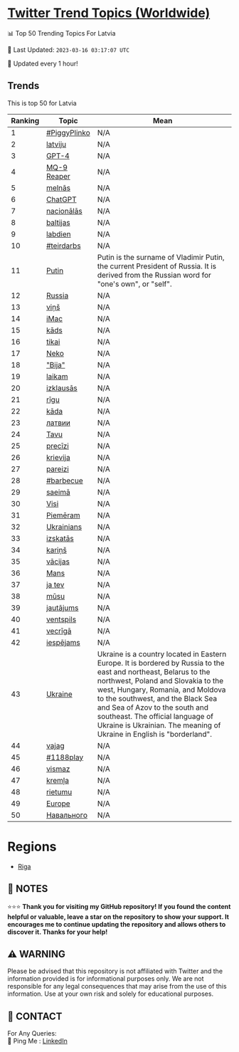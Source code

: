 [Twitter Trend Topics (Worldwide)](https://github.com/ErcinDedeoglu/Twitter-Trend-Topics)
==========


📊 Top 50 Trending Topics For Latvia

📆 Last Updated: `2023-03-16 03:17:07 UTC`

🔧 Updated every 1 hour!


## Trends

This is top 50 for Latvia

| Ranking | Topic | Mean |
| ------- | ------------ | ------------ |
| 1 | [#PiggyPlinko](http://twitter.com/search?q=%23PiggyPlinko) | N/A |
| 2 | [latviju](http://twitter.com/search?q=latviju) | N/A |
| 3 | [GPT-4](http://twitter.com/search?q=GPT-4) | N/A |
| 4 | [MQ-9 Reaper](http://twitter.com/search?q=MQ-9+Reaper) | N/A |
| 5 | [melnās](http://twitter.com/search?q=meln%c4%81s) | N/A |
| 6 | [ChatGPT](http://twitter.com/search?q=ChatGPT) | N/A |
| 7 | [nacionālās](http://twitter.com/search?q=nacion%c4%81l%c4%81s) | N/A |
| 8 | [baltijas](http://twitter.com/search?q=baltijas) | N/A |
| 9 | [labdien](http://twitter.com/search?q=labdien) | N/A |
| 10 | [#teirdarbs](http://twitter.com/search?q=%23teirdarbs) | N/A |
| 11 | [Putin](http://twitter.com/search?q=Putin) | Putin is the surname of Vladimir Putin, the current President of Russia. It is derived from the Russian word for "one's own", or "self". |
| 12 | [Russia](http://twitter.com/search?q=Russia) | N/A |
| 13 | [viņš](http://twitter.com/search?q=vi%c5%86%c5%a1) | N/A |
| 14 | [iMac](http://twitter.com/search?q=iMac) | N/A |
| 15 | [kāds](http://twitter.com/search?q=k%c4%81ds) | N/A |
| 16 | [tikai](http://twitter.com/search?q=tikai) | N/A |
| 17 | [Neko](http://twitter.com/search?q=Neko) | N/A |
| 18 | ["Bija"](http://twitter.com/search?q=%22Bija%22) | N/A |
| 19 | [laikam](http://twitter.com/search?q=laikam) | N/A |
| 20 | [izklausās](http://twitter.com/search?q=izklaus%c4%81s) | N/A |
| 21 | [rīgu](http://twitter.com/search?q=r%c4%abgu) | N/A |
| 22 | [kāda](http://twitter.com/search?q=k%c4%81da) | N/A |
| 23 | [латвии](http://twitter.com/search?q=%d0%bb%d0%b0%d1%82%d0%b2%d0%b8%d0%b8) | N/A |
| 24 | [Tavu](http://twitter.com/search?q=Tavu) | N/A |
| 25 | [precīzi](http://twitter.com/search?q=prec%c4%abzi) | N/A |
| 26 | [krievija](http://twitter.com/search?q=krievija) | N/A |
| 27 | [pareizi](http://twitter.com/search?q=pareizi) | N/A |
| 28 | [#barbecue](http://twitter.com/search?q=%23barbecue) | N/A |
| 29 | [saeimā](http://twitter.com/search?q=saeim%c4%81) | N/A |
| 30 | [Visi](http://twitter.com/search?q=Visi) | N/A |
| 31 | [Piemēram](http://twitter.com/search?q=Piem%c4%93ram) | N/A |
| 32 | [Ukrainians](http://twitter.com/search?q=Ukrainians) | N/A |
| 33 | [izskatās](http://twitter.com/search?q=izskat%c4%81s) | N/A |
| 34 | [kariņš](http://twitter.com/search?q=kari%c5%86%c5%a1) | N/A |
| 35 | [vācijas](http://twitter.com/search?q=v%c4%81cijas) | N/A |
| 36 | [Mans](http://twitter.com/search?q=Mans) | N/A |
| 37 | [ja tev](http://twitter.com/search?q=ja+tev) | N/A |
| 38 | [mūsu](http://twitter.com/search?q=m%c5%absu) | N/A |
| 39 | [jautājums](http://twitter.com/search?q=jaut%c4%81jums) | N/A |
| 40 | [ventspils](http://twitter.com/search?q=ventspils) | N/A |
| 41 | [vecrīgā](http://twitter.com/search?q=vecr%c4%abg%c4%81) | N/A |
| 42 | [iespējams](http://twitter.com/search?q=iesp%c4%93jams) | N/A |
| 43 | [Ukraine](http://twitter.com/search?q=Ukraine) | Ukraine is a country located in Eastern Europe. It is bordered by Russia to the east and northeast, Belarus to the northwest, Poland and Slovakia to the west, Hungary, Romania, and Moldova to the southwest, and the Black Sea and Sea of Azov to the south and southeast. The official language of Ukraine is Ukrainian. The meaning of Ukraine in English is "borderland". |
| 44 | [vajag](http://twitter.com/search?q=vajag) | N/A |
| 45 | [#1188play](http://twitter.com/search?q=%231188play) | N/A |
| 46 | [vismaz](http://twitter.com/search?q=vismaz) | N/A |
| 47 | [kremļa](http://twitter.com/search?q=krem%c4%bca) | N/A |
| 48 | [rietumu](http://twitter.com/search?q=rietumu) | N/A |
| 49 | [Europe](http://twitter.com/search?q=Europe) | N/A |
| 50 | [Навального](http://twitter.com/search?q=%d0%9d%d0%b0%d0%b2%d0%b0%d0%bb%d1%8c%d0%bd%d0%be%d0%b3%d0%be) | N/A |



# Regions

* [Riga](</Latvia/Riga.md>)



## 📝 NOTES

⭐⭐⭐ **Thank you for visiting my GitHub repository! If you found the content helpful or valuable, leave a star on the repository to show your support. It encourages me to continue updating the repository and allows others to discover it. Thanks for your help!**


## ⚠️ WARNING

Please be advised that this repository is not affiliated with Twitter and the information provided is for informational purposes only. We are not responsible for any legal consequences that may arise from the use of this information. Use at your own risk and solely for educational purposes.


## 📨 CONTACT

 For Any Queries:  
            🏓 Ping Me : [LinkedIn](https://www.linkedin.com/in/ercindedeoglu/)

